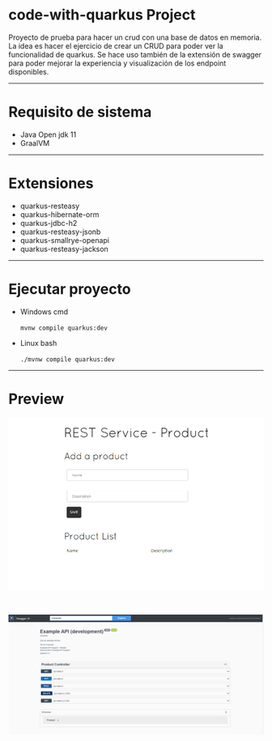 # code-with-quarkus Project

Proyecto de prueba para hacer un crud con una base de datos en memoria. La idea es hacer el ejercicio de crear un CRUD para poder ver la funcionalidad de quarkus. Se hace uso también de la extensión de swagger para poder mejorar la experiencia y visualización de los endpoint disponibles.
<br>

---
# Requisito de sistema

- Java Open jdk 11
- GraalVM

---
# Extensiones

- quarkus-resteasy
- quarkus-hibernate-orm
- quarkus-jdbc-h2
- quarkus-resteasy-jsonb
- quarkus-smallrye-openapi
- quarkus-resteasy-jackson

---
# Ejecutar proyecto

- Windows cmd

    `mvnw compile quarkus:dev`

- Linux bash

    `./mvnw compile quarkus:dev`

---
# Preview 
![image text](https://github.com/Art-byte/QuarkusDeveloper/blob/main/quarkus-product/src/main/images/RestApi.jpg)

<br>

![image text](https://github.com/Art-byte/QuarkusDeveloper/blob/main/quarkus-product/src/main/images/swagger.jpg)



